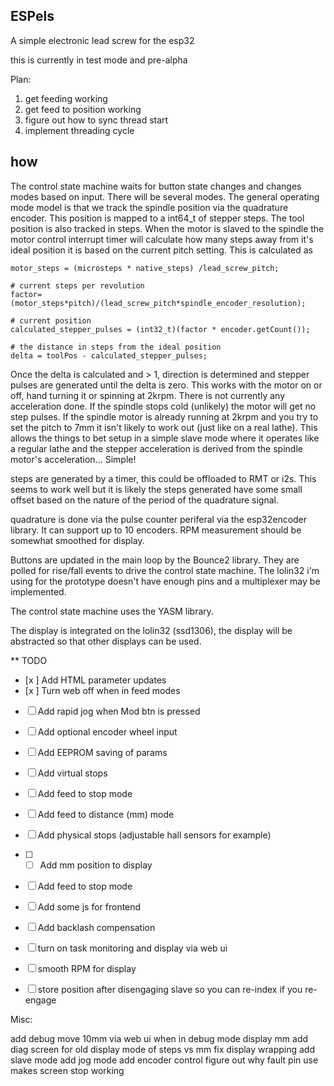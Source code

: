 ## ESPels

A simple electronic lead screw for the esp32

this is currently in test mode and pre-alpha

Plan:

1. get feeding working 
2. get feed to position working
3. figure out how to sync thread start
4. implement threading cycle

## how

The control state machine waits for button state changes and changes modes based on input.  There will be several modes.  The general operating mode model is that we track the spindle position via the quadrature encoder.  This position is mapped to a int64_t of stepper steps.  The tool position is also tracked in steps.  When the motor is slaved to the spindle the motor control interrupt timer will calculate how many steps away from it's ideal position it is based on the current pitch setting.  This is calculated as 

```
motor_steps = (microsteps * native_steps) /lead_screw_pitch;

# current steps per revolution
factor= (motor_steps*pitch)/(lead_screw_pitch*spindle_encoder_resolution); 

# current position
calculated_stepper_pulses = (int32_t)(factor * encoder.getCount());

# the distance in steps from the ideal position
delta = toolPos - calculated_stepper_pulses; 
```

Once the delta is calculated and > 1, direction is determined and stepper pulses are generated until the delta is zero.  This works with the motor on or off, hand turning it or spinning at 2krpm.  There is not currently any acceleration done.  If the spindle stops cold (unlikely) the motor will get no step pulses.  If the spindle motor is already running at 2krpm and you try to set the pitch to 7mm it isn't likely to work out (just like on a real lathe).  This allows the things to bet setup in a simple slave mode where it operates like a regular lathe and the stepper acceleration is derived from the spindle motor's acceleration... Simple!

steps are generated by a timer, this could be offloaded to RMT or i2s.  This seems to work well but it is likely the steps generated have some small offset based on the nature of the period of the quadrature signal.

quadrature is done via the pulse counter periferal via the esp32encoder library.  It can support up to 10 encoders.  RPM measurement should be somewhat smoothed for display.

Buttons are updated in the main loop by the Bounce2 library.  They are polled for rise/fall events to drive the control state machine.  The lolin32 i'm using for the prototype doesn't have enough pins and a multiplexer may be implemented.

The control state machine uses the YASM library.

The display is integrated on the lolin32 (ssd1306), the display will be abstracted so that other displays can be used.




** TODO

- [x ] Add HTML parameter updates
- [x ] Turn web off when in feed modes
- [ ] Add rapid jog when Mod btn is pressed
- [ ] Add optional encoder wheel input
- [ ] Add EEPROM saving of params
- [ ] Add virtual stops
- [ ] Add feed to stop mode
- [ ] Add feed to distance (mm) mode
- [ ] Add physical stops (adjustable hall sensors for example)
- [ ] - [ ] Add mm position to display
- [ ] Add feed to stop mode
- [ ] Add some js for frontend
- [ ] Add backlash compensation
- [ ] turn on task monitoring and display via web ui
- [ ] smooth RPM for display
- [ ] store position after disengaging slave so you can re-index if you re-engage


Misc:

add debug move 10mm via web ui when in debug mode
display mm
add diag screen for old display mode of steps vs mm
fix display wrapping
add slave mode
add jog mode
add encoder control
figure out why fault pin use makes screen stop working